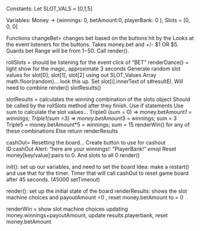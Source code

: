 Constants:
Let SLOT_VALS = [0,1,5]

Variables:
Money -> {winnings: 0, betAmount:0, playerBank: 0 }, 
Slots = [0, 0, 0]


Functions
changeBet= changes bet based on the buttons hit by the
Looks at the event listeners for the buttons. Takes money.bet and +/- $1 OR $5. Guards bet Range will be from $1-$50. 
Call render().

rollSlots = should be listening for the event click of “BET” 
renderDance() = light show for the magic, approximate 3 seconds
Generate random slot values for slot[0], slot[1], slot[2] using out SLOT_Values Array
math.floor(random)... look this up. 
Set slot[i].innerText of s#resultEl. Will need to combine
render() 
slotResults()

slotResults = calculates the winning combination of the slots object
Should be called by the rollSlots method after they finish. 
Use if statements Use sum to calculate the slot values… 
Triple0 (sum = 0) => money.betAmount*1 = winnings; 
Triple1(sum =3) => money.betAmount*3 = winnings; 
sum  = 3
Triple5 = money.betAmount*5 = winnings; 
sum  = 15
renderWin() for any of these combinations
Else return renderResults

cashOut= Resetting the board…
Create button to use for cashout ID:cashOut
Alert: “here are your winnings!: “PlayerBank!” *emoji* 
Reset money[key/value]:pairs to 0. And slots to all 0
render()

init(): 
set up our variables, and need to set the board 
Idea: make a restart() and use that for the timer. 
Timer that will call cashOut to reset game board after 45 seconds. (45000 setTimeout)

render(): set up the initial state of the board
renderResults: shows the slot machine choices and payoutAmount =0 , reset money.betAmount to = 0

renderWin = show slot machine choices updating money.winnings+payoutAmount, update results.playerbank, reset money.betAmount  
